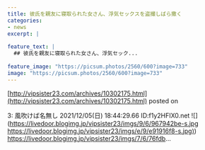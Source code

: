 ```yaml
---
title: 彼氏を親友に寝取られた女さん、浮気セックスを盗撮しばら撒く
categories:
- news
excerpt: |
  
feature_text: |
  ## 彼氏を親友に寝取られた女さん、浮気セック...
  
feature_image: "https://picsum.photos/2560/600?image=733"
image: "https://picsum.photos/2560/600?image=733"
---
```


[http://vipsister23.com/archives/10302175.html](http://vipsister23.com/archives/10302175.html)
posted on 

<!--more-->

3: 風吹けば名無し 2021/12/05(日) 18:44:29.66 ID:f1y2HFIX0.net ![](https://livedoor.blogimg.jp/vipsister23/imgs/9/6/967942be-s.jpg [https://livedoor.blogimg.jp/vipsister23/imgs/e/9/e91916f8-s.jpg)](https://livedoor.blogimg.jp/vipsister23/imgs/e/9/e91916f8-s.jpg)) https://livedoor.blogimg.jp/vipsister23/imgs/7/6/76fdb...
